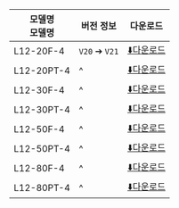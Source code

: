 | 모델명<br>모델명 | 버전 정보         | 다운로드                                                                                         |
| ---------- | ------------- | -------------------------------------------------------------------------------------------- |
| L12-20F-4  | `V20` ➔ `V21` | [⬇️다운로드](https://drive.google.com/file/d/1ze6iFfz4W42h1xqof88he4dA7NZaTZcT/view?usp=sharing) |
| L12-20PT-4 | ^             | [⬇️다운로드](https://drive.google.com/file/d/13nhzSEwiVgjvATNafpX9d6leImfI_ijV/view?usp=sharing) |
| L12-30F-4  | ^             | [⬇️다운로드](https://drive.google.com/file/d/1145lHZ7o6bwHjAmlin9wA-CAky0a579y/view?usp=sharing) |
| L12-30PT-4 | ^             | [⬇️다운로드](https://drive.google.com/file/d/1rvJZYYlbBw3UuYxo6h4K4o6Sb16LiclX/view?usp=sharing) |
| L12-50F-4  | ^             | [⬇️다운로드](https://drive.google.com/file/d/1INf5kbq7rqmfVPsyX5PR210VMytt94Um/view?usp=sharing) |
| L12-50PT-4 | ^             | [⬇️다운로드](https://drive.google.com/file/d/15EpyUb4IMsqEyrv7zC2ATxJzqidTcIZu/view?usp=sharing) |
| L12-80F-4  | ^             | [⬇️다운로드](https://drive.google.com/file/d/1HH6qj2IKjAFjjx5-mZ7B7Fw5ug4aGLrV/view?usp=sharing) |
| L12-80PT-4 | ^             | [⬇️다운로드](https://drive.google.com/file/d/1d309vwVi4bo0cpJihCvarpM1ljc5rBQ_/view?usp=sharing) |


